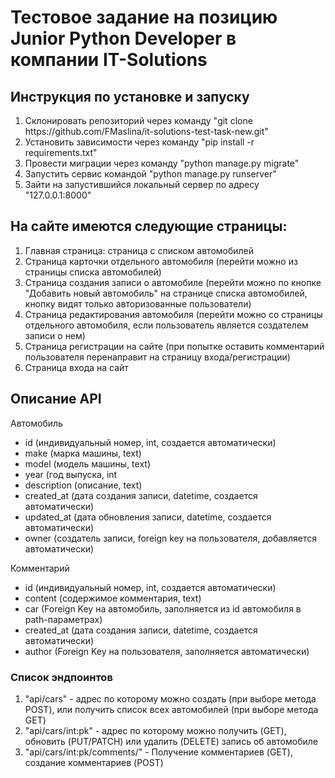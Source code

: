 <h1>Тестовое задание на позицию Junior Python Developer в компании IT-Solutions</h1>
<h2>Инструкция по установке и запуску</h2>
<ol>
<li>Склонировать репозиторий через команду "git clone https://github.com/FMaslina/it-solutions-test-task-new.git"</li>
<li>Установить зависимости через команду "pip install -r requirements.txt"</li>
<li>Провести миграции через команду "python manage.py migrate"</li>
<li>Запустить сервис командой "python manage.py runserver"</li>
<li>Зайти на запустившийся локальный сервер по адресу "127.0.0.1:8000"</li>
</ol>
<h2>На сайте имеются следующие страницы:</h2>
<ol>
<li>Главная страница: страница с списком автомобилей</li>
<li>Страница карточки отдельного автомобиля (перейти можно из страницы списка автомобилей)</li>
<li>Страница создания записи о автомобиле (перейти можно по кнопке "Добавить новый автомобиль"
на странице списка автомобилей, кнопку видят только авторизованные пользователи)</li>
<li>Страница редактирования автомобиля (перейти можно со страницы отдельного автомобиля, если пользователь 
является создателем записи о нем)</li>
<li>Страница регистрации на сайте (при попытке оставить комментарий пользователя
перенаправит на страницу входа/регистрации)</li>
<li>Страница входа на сайт</li>
</ol>
<h2>Описание API</h2>
Автомобиль<ul>
<li>id (индивидуальный номер, int, создается автоматически)</li>
<li>make (марка машины, text)</li>
<li>model (модель машины, text)</li>
<li>year (год выпуска, int</li>
<li>description (описание, text)</li>
<li>created_at (дата создания записи, datetime, создается автоматически)</li>
<li>updated_at (дата обновления записи, datetime, создается автоматически)</li>
<li>owner (создатель записи, foreign key на пользователя, добавляется автоматически)</li>
</ul>

Комментарий
<ul>
<li>id (индивидуальный номер, int, создается автоматически)</li>
<li>content (содержимое комментария, text)</li>
<li>car (Foreign Key на автомобиль, заполняется из id автомобиля в path-параметрах)</li>
<li>created_at (дата создания записи, datetime, создается автоматически)</li>
<li>author (Foreign Key на пользователя, заполняется автоматически)</li>
</ul>

<h3>Список эндпоинтов</h3>
<ol>
<li>"api/cars" - адрес по которому можно создать (при выборе метода POST), или получить
список всех автомобилей (при выборе метода GET)</li>
<li>"api/cars/int:pk" - адрес по которому можно получить (GET), обновить
(PUT/PATCH) или удалить (DELETE) запись об автомобиле</li>
<li>"api/cars/int:pk/comments/" - Получение комментариев (GET), создание комментариев
(POST)</li>
</ol>